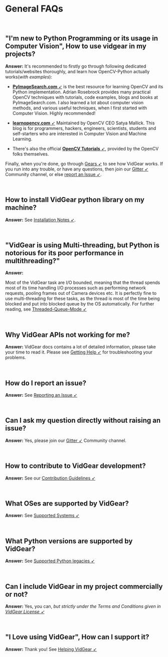 <!--
===============================================
vidgear library source-code is deployed under the Apache 2.0 License:

Copyright (c) 2019-2020 Abhishek Thakur(@abhiTronix) <abhi.una12@gmail.com>

Licensed under the Apache License, Version 2.0 (the "License");
you may not use this file except in compliance with the License.
You may obtain a copy of the License at

   http://www.apache.org/licenses/LICENSE-2.0

Unless required by applicable law or agreed to in writing, software
distributed under the License is distributed on an "AS IS" BASIS,
WITHOUT WARRANTIES OR CONDITIONS OF ANY KIND, either express or implied.
See the License for the specific language governing permissions and
limitations under the License.
===============================================
-->

# General FAQs


&nbsp;


## "I'm new to Python Programming or its usage in Computer Vision", How to use vidgear in my projects?

**Answer:** It's recommended to firstly go through following dedicated tutorials/websites thoroughly, and learn how OpenCV-Python actually works(_with examples_):

- [**PyImageSearch.com** ➶](https://www.pyimagesearch.com/) is the best resource for learning OpenCV and its Python implementation. Adrian Rosebrock provides many practical OpenCV techniques with tutorials, code examples, blogs and books at PyImageSearch.com.  I also learned a lot about computer vision methods, and various useful techniques, when I first started with Computer Vision. Highly recommended!

- [**learnopencv.com** ➶](https://www.learnopencv.com)  Maintained by OpenCV CEO Satya Mallick. This blog is for programmers, hackers, engineers, scientists, students and self-starters who are interested in Computer Vision and Machine Learning.

- There's also the official [**OpenCV Tutorials** ➶](https://opencv-python-tutroals.readthedocs.io/en/latest/py_tutorials/py_tutorials.html), provided by the OpenCV folks themselves.

Finally, when you're done, go through [Gears ➶](/gears/#gears-what-are-these) to see how VidGear works. If you run into any trouble, or have any questions, then join our [Gitter ➶](https://gitter.im/vidgear/community) Community channel, or else [report an Issue ➶](/contribution/issue/). 

&nbsp;

## How to install VidGear python library on my machine?

**Answer:** See [Installation Notes ➶](/installation/).

&nbsp;

## "VidGear is using Multi-threading, but Python is notorious for its poor performance in multithreading?"

**Answer:** 

Most of the VidGear task are I/O bounded, meaning that the thread spends most of its time handling I/O processes such as performing network requests, pooling frames out of Camera devices etc. It is perfectly fine to use multi-threading for these tasks, as the thread is most of the time being blocked and put into blocked queue by the OS automatically. For further reading, see [Threaded-Queue-Mode ➶](/bonus/TQM/)

&nbsp;

## Why VidGear APIs not working for me?

**Answer:** VidGear docs contains a lot of detailed information, please take your time to read it. Please see [Getting Help ➶](/help/get_help/) for troubleshooting your problems.

&nbsp;

## How do I report an issue?

**Answer:** See [Reporting an Issue ➶](/contribution/issue/)

&nbsp;

## Can I ask my question directly without raising an issue?

**Answer:** Yes, please join our [Gitter ➶](https://gitter.im/vidgear/community) Community channel.

&nbsp;

## How to contribute to VidGear development?

**Answer:** See our [Contribution Guidelines ➶](/contribution/PR/)

&nbsp;

## What OSes are supported by VidGear?

**Answer:** See [Supported Systems ➶](/installation/#supported-systems)

&nbsp;

## What Python versions are supported by VidGear?

**Answer:** See [Supported Python legacies ➶](/installation/#supported-python-legacies)

&nbsp;

## Can I include VidGear in my project commercially or not?

**Answer:** Yes, you can, *but strictly under the Terms and Conditions given in [VidGear License ➶](https://github.com/abhiTronix/vidgear/blob/master/LICENSE)*

&nbsp;

## "I Love using VidGear", How can I support it?

**Answer:** Thank you! See [Helping VidGear ➶](/help/#helping-vidgear)  

&nbsp;